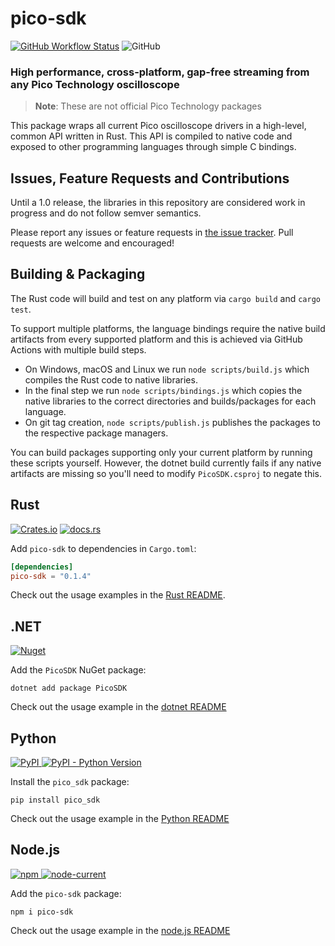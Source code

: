 # pico-sdk

[![GitHub Workflow Status](https://img.shields.io/github/workflow/status/meatysolutions/pico-sdk/Build%20&%20Package?label=Build%20%26%20Package&logo=github)](https://github.com/meatysolutions/pico-sdk/actions)
![GitHub](https://img.shields.io/github/license/meatysolutions/pico-sdk?style=flat)

### High performance, cross-platform, gap-free streaming from any Pico Technology oscilloscope

> **Note**: These are not official Pico Technology packages

This package wraps all current Pico oscilloscope drivers in a high-level, common
API written in Rust. This API is compiled to native code and exposed to other
programming languages through simple C bindings.

## Issues, Feature Requests and Contributions

Until a 1.0 release, the libraries in this repository are considered work in
progress and do not follow semver semantics.

Please report any issues or feature requests in
[the issue tracker](https://github.com/meatysolutions/pico-sdk/issues). Pull
requests are welcome and encouraged!

## Building & Packaging

The Rust code will build and test on any platform via `cargo build` and
`cargo test`.

To support multiple platforms, the language bindings require the native build
artifacts from every supported platform and this is achieved via GitHub Actions
with multiple build steps.

- On Windows, macOS and Linux we run `node scripts/build.js` which compiles the
  Rust code to native libraries.
- In the final step we run `node scripts/bindings.js` which copies the native
  libraries to the correct directories and builds/packages for each language.
- On git tag creation, `node scripts/publish.js` publishes the packages to the
  respective package managers.

You can build packages supporting only your current platform by running these
scripts yourself. However, the dotnet build currently fails if any native
artifacts are missing so you'll need to modify `PicoSDK.csproj` to negate this.

## Rust

[![Crates.io](https://img.shields.io/crates/v/pico-sdk?color=dark-green&logo=rust)](https://crates.io/crates/pico-sdk)
[![docs.rs](https://docs.rs/pico-sdk/badge.svg?version=0.1.2)](https://docs.rs/pico-sdk/)

Add `pico-sdk` to dependencies in `Cargo.toml`:

```toml
[dependencies]
pico-sdk = "0.1.4"
```

Check out the usage examples in the [Rust README](rust/sdk).

## .NET

[![Nuget](https://img.shields.io/nuget/v/PicoSDK?color=dark-green&logo=nuget)](https://www.nuget.org/packages/PicoSDK/)

Add the `PicoSDK` NuGet package:

```shell
dotnet add package PicoSDK
```

Check out the usage example in the [dotnet README](dotnet)

## Python

[![PyPI](https://img.shields.io/pypi/v/pico_sdk?color=dark-green&logo=pypi) ![PyPI - Python Version](https://img.shields.io/pypi/pyversions/pico_sdk)](https://pypi.org/project/pico-sdk/)

Install the `pico_sdk` package:

```shell
pip install pico_sdk
```

Check out the usage example in the [Python README](python)

## Node.js

[![npm](https://img.shields.io/npm/v/pico-sdk?color=dark-green&logo=npm) ![node-current](https://img.shields.io/node/v/pico-sdk?color=blue)](https://www.npmjs.com/package/pico-sdk)

Add the `pico-sdk` package:

```shell
npm i pico-sdk
```

Check out the usage example in the [node.js README](nodejs)
